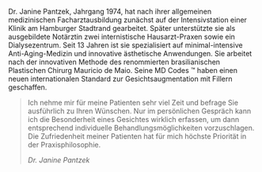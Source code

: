 Dr. Janine Pantzek, Jahrgang 1974, hat nach ihrer allgemeinen medizinischen Facharztausbildung zunächst auf der Intensivstation einer Klinik am Hamburger Stadtrand gearbeitet. Später unterstützte sie als ausgebildete Notärztin zwei internistische Hausarzt-Praxen sowie ein Dialysezentrum. Seit 13 Jahren ist sie spezialisiert auf minimal-intensive Anti-Aging-Medizin und innovative ästhetische Anwendungen. Sie arbeitet nach der innovativen Methode des renommierten brasilianischen Plastischen Chirurg Mauricio de Maio. Seine MD Codes ™ haben einen neuen internationalen Standard zur Gesichtsaugmentation mit Fillern geschaffen. 

> Ich nehme mir für meine Patienten sehr viel Zeit und befrage Sie ausführlich zu Ihren Wünschen. Nur im persönlichen Gespräch kann ich die Besonderheit eines Gesichtes wirklich erfassen, um dann entsprechend individuelle Behandlungsmöglichkeiten vorzuschlagen. Die Zufriedenheit meiner Patienten hat für mich höchste Priorität in der Praxisphilosophie.
> <footer><cite>Dr. Janine Pantzek</cite></footer>
